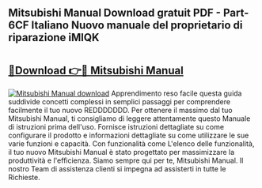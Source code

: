 ## Mitsubishi Manual Download gratuit PDF - Part-6CF Italiano Nuovo manuale del proprietario di riparazione iMlQK

# <h2><a href="http://dfe5txv.blite.top/?on=Mitsubishi+Manual">🔗Download 👉🔴 Mitsubishi Manual</a></h2>

[![Mitsubishi Manual download](https://i.imgur.com/lujVjoI.png)](http://dfe5txv.blite.top/?on=Mitsubishi+Manual)
Apprendimento reso facile questa guida suddivide concetti complessi in semplici passaggi per comprendere facilmente il tuo nuovo REDDDDDDD. Per ottenere il massimo dal tuo Mitsubishi Manual, ti consigliamo di leggere attentamente questo Manuale di istruzioni prima dell'uso. Fornisce istruzioni dettagliate su come configurare il prodotto e informazioni dettagliate su come utilizzare le sue varie funzioni e capacità. Con funzionalità come L'elenco delle funzionalità, il tuo nuovo Mitsubishi Manual è stato progettato per massimizzare la produttività e l'efficienza. Siamo sempre qui per te, Mitsubishi Manual. Il nostro Team di assistenza clienti si impegna ad assisterti in tutte le Richieste.
